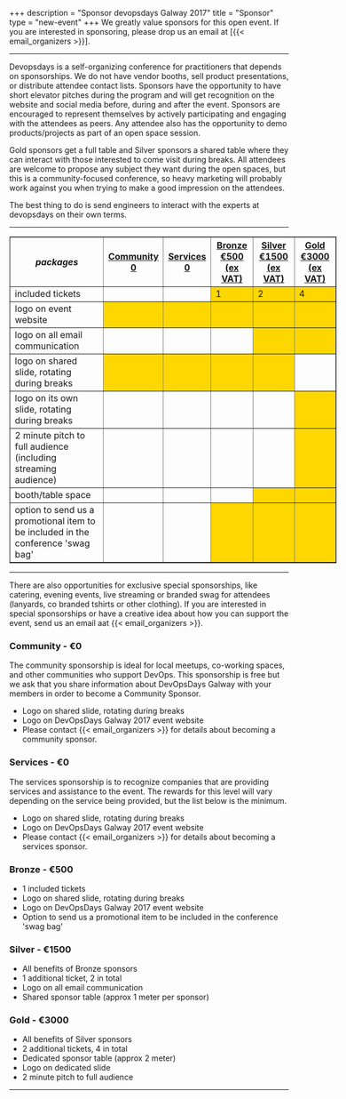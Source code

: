 +++
description = "Sponsor devopsdays Galway 2017"
title = "Sponsor"
type = "new-event"
+++
We greatly value sponsors for this open event.  If you are interested in sponsoring, please drop us an email at [{{< email_organizers >}}].

<hr>

Devopsdays is a self-organizing conference for practitioners that depends on sponsorships. We do not have vendor booths, sell product presentations, or distribute attendee contact lists. Sponsors have the opportunity to have short elevator pitches during the program and will get recognition on the website and social media before, during and after the event. Sponsors are encouraged to represent themselves by actively participating and engaging with the attendees as peers. Any attendee also has the opportunity to demo products/projects as part of an open space session.
<p>
Gold sponsors get a full table and Silver sponsors a shared table where they can interact with those interested to come visit during breaks. All attendees are welcome to propose any subject they want during the open spaces, but this is a community-focused conference, so heavy marketing will probably work against you when trying to make a good impression on the attendees.
<p>
The best thing to do is send engineers to interact with the experts at devopsdays on their own terms.
<p>


<hr/>

<div style="width:590px">
<table border=1 cellspacing=1>
 <tr>
  <th><i>packages</i></th>
  <th><center><b><u>Community<br />0</u></center></b></th>
  <th><center><b><u>Services<br />0</u></center></b></th>
  <th><center><b><u>Bronze<br />€500 (ex VAT)</u></center></b></th>
  <th><center><b><u>Silver<br />€1500 (ex VAT)</u></center></b></th>
  <th><center><b><u>Gold<br />€3000 (ex VAT)</u></center></b></th>
 </tr>
 <tr>
  <td>included tickets</td>
  <td>&nbsp;</td>
  <td>&nbsp;</td>
  <td bgcolor="gold">1</td>
  <td bgcolor="gold">2</td>
  <td bgcolor="gold">4</td>
 </tr>
 <tr>
  <td>logo on event website</td>
  <td bgcolor="gold">&nbsp;</td>
  <td bgcolor="gold">&nbsp;</td>
  <td bgcolor="gold">&nbsp;</td>
  <td bgcolor="gold">&nbsp;</td>
  <td bgcolor="gold">&nbsp;</td>
 </tr>
 <tr>
  <td>logo on all email communication</td>
  <td>&nbsp;</td>
  <td>&nbsp;</td>
  <td>&nbsp;</td>
  <td bgcolor="gold">&nbsp;</td>
  <td bgcolor="gold">&nbsp;</td>
 </tr>
 <tr>
  <td>logo on shared slide, rotating during breaks</td>
  <td bgcolor="gold">&nbsp;</td>
  <td bgcolor="gold">&nbsp;</td>
  <td bgcolor="gold">&nbsp;</td>
  <td bgcolor="gold">&nbsp;</td>
  <td>&nbsp;</td>
 </tr>
 <tr>
  <td>logo on its own slide, rotating during breaks</td>
  <td>&nbsp;</td>
  <td>&nbsp;</td>
  <td>&nbsp;</td>
  <td>&nbsp;</td>
  <td bgcolor="gold">&nbsp;</td>
 </tr>
 <tr>
  <td>2 minute pitch to full audience (including streaming audience)</td>
  <td>&nbsp;</td>
  <td>&nbsp;</td>
  <td>&nbsp;</td>
  <td>&nbsp;</td>
  <td bgcolor="gold">&nbsp;</td>
 </tr>
 <tr>
  <td>booth/table space</td>
  <td>&nbsp;</td>
  <td>&nbsp;</td>
  <td>&nbsp;</td>
  <td bgcolor="gold">&nbsp;</td>
  <td bgcolor="gold">&nbsp;</td>
 </tr>
 <tr>
  <td>option to send us a promotional item to be included in the conference 'swag bag'</td>
  <td>&nbsp;</td>
  <td>&nbsp;</td>
  <td bgcolor="gold">&nbsp;</td>
  <td bgcolor="gold">&nbsp;</td>
  <td bgcolor="gold">&nbsp;</td>
 </tr>
</table>
</div>

---

There are also opportunities for exclusive special sponsorships, like catering, evening events, live streaming or branded swag for attendees (lanyards, co branded tshirts or other clothing). If you are interested in special sponsorships or have a creative idea about how you can support the event, send us an email aat {{< email_organizers >}}.

### Community - €0

The community sponsorship is ideal for local meetups, co-working spaces, and other communities who support DevOps.  This sponsorship is free but we ask that you share information about DevOpsDays Galway with your members in order to become a Community Sponsor.

* Logo on shared slide, rotating during breaks
* Logo on DevOpsDays Galway 2017 event website
* Please contact {{< email_organizers >}} for details about becoming a community sponsor.

### Services - €0

The services sponsorship is to recognize companies that are providing services and
assistance to the event.  The rewards for this level will vary depending on the
service being provided, but the list below is the minimum.

* Logo on shared slide, rotating during breaks
* Logo on DevOpsDays Galway 2017 event website
* Please contact {{< email_organizers >}} for details about becoming a services sponsor.

### Bronze - €500

* 1 included tickets
* Logo on shared slide, rotating during breaks
* Logo on DevOpsDays Galway 2017 event website
* Option to send us a promotional item to be included in the conference 'swag bag'

### Silver - €1500

* All benefits of Bronze sponsors
* 1 additional ticket, 2 in total
* Logo on all email communication
* Shared sponsor table (approx 1 meter per sponsor)

### Gold - €3000

* All benefits of Silver sponsors
* 2 additional tickets, 4 in total
* Dedicated sponsor table (approx 2 meter)
* Logo on dedicated slide
* 2 minute pitch to full audience

---